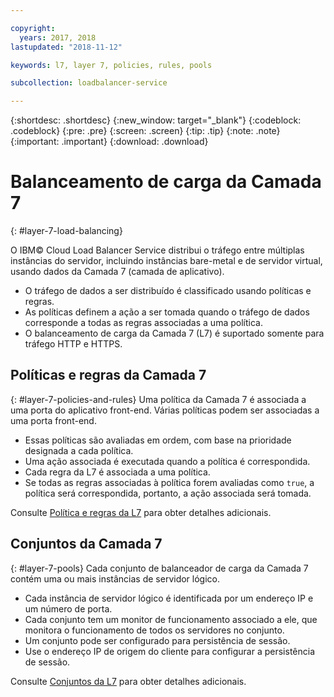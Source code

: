 ```yaml
---

copyright:
  years: 2017, 2018
lastupdated: "2018-11-12"

keywords: l7, layer 7, policies, rules, pools

subcollection: loadbalancer-service

---
```


{:shortdesc: .shortdesc}
{:new_window: target="_blank"}
{:codeblock: .codeblock}
{:pre: .pre}
{:screen: .screen}
{:tip: .tip}
{:note: .note}
{:important: .important}
{:download: .download}

# Balanceamento de carga da Camada 7
{: #layer-7-load-balancing}

O IBM© Cloud Load Balancer Service distribui o tráfego entre múltiplas instâncias do servidor, incluindo instâncias bare-metal e de servidor virtual, usando dados da Camada 7 (camada de aplicativo).

 * O tráfego de dados a ser distribuído é classificado usando políticas e regras.
 * As políticas definem a ação a ser tomada quando o tráfego de dados corresponde a todas as regras associadas a uma política.
 * O balanceamento de carga da Camada 7 (L7) é suportado somente para tráfego HTTP e HTTPS.

## Políticas e regras da Camada 7
{: #layer-7-policies-and-rules}
Uma política da Camada 7 é associada a uma porta do aplicativo front-end. Várias políticas podem ser associadas a uma porta front-end.

 * Essas políticas são avaliadas em ordem, com base na prioridade designada a cada política.
 * Uma ação associada é executada quando a política é correspondida.
 * Cada regra da L7 é associada a uma política.
 * Se todas as regras associadas à política forem avaliadas como `true`, a política será correspondida, portanto, a ação associada será tomada.

Consulte [Política e regras da L7](/docs/infrastructure/loadbalancer-service?topic=loadbalancer-service-layer-7-policy) para obter detalhes adicionais.

## Conjuntos da Camada 7
{: #layer-7-pools}
Cada conjunto de balanceador de carga da Camada 7 contém uma ou mais instâncias de servidor lógico.

 * Cada instância de servidor lógico é identificada por um endereço IP e um número de porta.
 * Cada conjunto tem um monitor de funcionamento associado a ele, que monitora o funcionamento de todos os servidores no conjunto.
 * Um conjunto pode ser configurado para persistência de sessão.
 * Use o endereço IP de origem do cliente para configurar a persistência de sessão.

Consulte [Conjuntos da L7](/docs/infrastructure/loadbalancer-service?topic=loadbalancer-service-layer-7-pool) para obter detalhes adicionais.
